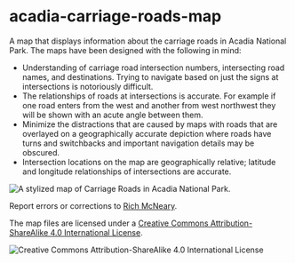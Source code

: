 # acadia-carriage-roads-map

A map that displays information about the carriage roads in Acadia National
Park. The maps have been designed with the following in mind:

- Understanding of carriage road intersection numbers, intersecting road names,
  and destinations. Trying to navigate based on just the signs at intersections
  is notoriously difficult.
- The relationships of roads at intersections is accurate. For example if one
  road enters from the west and another from west northwest they will be shown
  with an acute angle between them.
- Minimize the distractions that are caused by maps with roads that are
  overlayed on a geographically accurate depiction where roads have turns and
  switchbacks and important navigation details may be obscured.
- Intersection locations on the map are geographically relative; latitude and
  longitude relationships of intersections are accurate.

![A stylized map of Carriage Roads in Acadia National
Park.](acadia-carriage-roads-map.png "Acadia Carriage Roads Map")

Report errors or corrections to [Rich McNeary](https://limnous.com/).

The map files are licensed under a [Creative Commons Attribution-ShareAlike 4.0
International License](http://creativecommons.org/licenses/by-sa/4.0/).

![Creative Commons Attribution-ShareAlike 4.0 International
License](https://i.creativecommons.org/l/by-sa/4.0/88x31.png "Creative Commons
Attribution-ShareAlike 4.0 International License")
